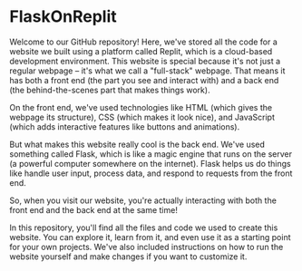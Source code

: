 # FlaskOnReplit
Welcome to our GitHub repository! Here, we've stored all the code for a website we built using a platform called Replit, which is a cloud-based development environment. This website is special because it's not just a regular webpage – it's what we call a "full-stack" webpage. That means it has both a front end (the part you see and interact with) and a back end (the behind-the-scenes part that makes things work).

On the front end, we've used technologies like HTML (which gives the webpage its structure), CSS (which makes it look nice), and JavaScript (which adds interactive features like buttons and animations).

But what makes this website really cool is the back end. We've used something called Flask, which is like a magic engine that runs on the server (a powerful computer somewhere on the internet). Flask helps us do things like handle user input, process data, and respond to requests from the front end.

So, when you visit our website, you're actually interacting with both the front end and the back end at the same time!

In this repository, you'll find all the files and code we used to create this website. You can explore it, learn from it, and even use it as a starting point for your own projects. We've also included instructions on how to run the website yourself and make changes if you want to customize it.



